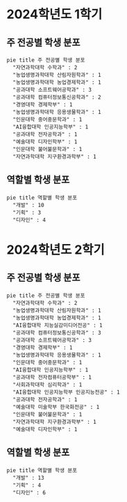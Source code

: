 # 2024학년도 1학기

## 주 전공별 학생 분포

```mermaid
pie title 주 전공별 학생 분포
  "자연과학대학 수학과" : 2
  "농업생명과학대학 산림자원학과" : 1
  "농업생명과학대학 농업경제학과" : 1
  "공과대학 소프트웨어공학과" : 3
  "공과대학 컴퓨터정보통신공학과" : 2
  "경영대학 경제학부" : 1
  "농업생명과학대학 응용생물학과" : 1
  "인문대학 중어중문학과" : 1
  "AI융합대학 인공지능학부" : 1
  "공과대학 전자공학과" : 1
  "예술대학 디자인학부" : 1
  "인문대학 불어불문학과" : 1
  "자연과학대학 지구환경과학부" : 1
```

## 역할별 학생 분포

```mermaid
pie title 역할별 학생 분포
  "개발" : 10
  "기획" : 3
  "디자인" : 4
```

# 2024학년도 2학기

## 주 전공별 학생 분포

```mermaid
pie title 주 전공별 학생 분포
  "자연과학대학 수학과" : 2
  "농업생명과학대학 산림자원학과" : 1
  "농업생명과학대학 농업경제학과" : 1
  "AI융합대학 지능실감미디어전공" : 1
  "공과대학 컴퓨터정보통신공학과" : 3
  "공과대학 소프트웨어공학과" : 3
  "경영대학 경제학부" : 1
  "농업생명과학대학 응용생물학과" : 1
  "인문대학 중어중문학과" : 1
  "AI융합대학 인공지능학부" : 1
  "공과대학 전자컴퓨터공학부" : 1
  "사회과학대학 심리학과" : 1
  "AI융합대학 인공지능학부 인공지능전공" : 1
  "공과대학 전자공학과" : 1
  "예술대학 미술학부 한국화전공" : 1
  "인문대학 불어불문학과" : 1
  "자연과학대학 지구환경과학부" : 1
  "예술대학 디자인학부" : 1
```

## 역할별 학생 분포

```mermaid
pie title 역할별 학생 분포
  "개발" : 13
  "기획" : 4
  "디자인" : 6
```
